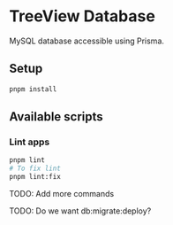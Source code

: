 # TreeView Database

MySQL database accessible using Prisma.

## Setup

```bash
pnpm install
```

## Available scripts

### Lint apps

```bash
pnpm lint
# To fix lint
pnpm lint:fix
```

TODO: Add more commands

TODO: Do we want db:migrate:deploy?
